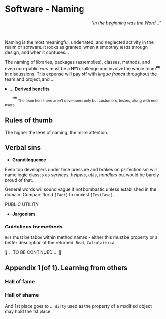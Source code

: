 # Software - Naming 
<p dir="rtl"><i>"...In the beginning was the Word"</div></i></p><br/>
 

Naming is the most meaningful, underrated, and neglected activity in the realm of software. It looks as granted, when it smoothly leads through design, and when it confuses...

The naming of libraries, packages (assemblies), classes, methods, and even non-public _vars_ must be a **№1** challenge and involve the whole team<sup>:family:</sup> in discussions. This expense will pay off with *lingua franca* throughout the team and project, and ...
<details>
  <summary>... <b>Derived benefits</b></summary>
  
+ common comprehension of a domain, collaboration, and indeed bound team,
+ genuine design and self-descriptive code,
+ inspiration for behavior/domain-driven design,
+ escape from heaps of reqs, specs, DoU, and meetings protocols - hard to follow but easy to misunderstand or forget (but mostly neglected),
+ reduced efforts to get into a project for newcomers,
+ comfy navigation within the source code (with an IDE's explorer or <kbd>CTRL+F</kbd>).

 ---
 
</details>

&nbsp;&nbsp;&nbsp;&nbsp;&nbsp;&nbsp;<sup>:family:</sup><sub> The team here there aren't developers only but customers, testers, along with end users</sub>

## Rules of thumb

The higher the level of naming, the more attention.

## Verbal sins

- **Grandiloquence** 

Even top developers under time pressure and brakes on perfectionism will name logic classes as *services*, *helpers*, *utils*, *handlers* but would 
be barely proud of that.

General words will sound vague if not bombastic unless established in the domain. Compare florid `[Fact]` to modest `[TestCase]`. 

PUBLIC UTILITY

- **Jargonism**

### Guidelines for methods

`Get` must be taboo within method names - either this must be property or a better description of the returned: `Read`, `Calculate` u.a.

🚧 .. TO BE CONTINUED ... 🚧

## Appendix 1 (of 1). Learning from others

### Hall of fame 



### Hall of shame

And 1st place goes to ... `dirty` used as the property of a modified object may hold the 1st place.
